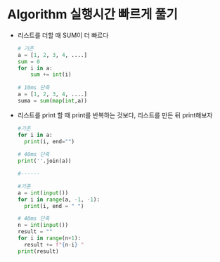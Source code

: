 # Algorithm 실행시간 빠르게 풀기

- 리스트를 더할 때 SUM이 더 빠르다
  ``` python
  # 기존
  a = [1, 2, 3, 4, ....]
  sum = 0
  for i in a:
      sum += int(i)
      
  # 10ms 단축
  a = [1, 2, 3, 4, ....]
  suma = sum(map(int,a))
  ```

  

- 리스트를 print 할 때 print를 반복하는 것보다, 리스트를 만든 뒤 print해보자

  ```python
  #기존
  for i in a:
  	print(i, end="")
      
  # 40ms 단축
  print(''.join(a))
  
  #------

  #기존
  a = int(input())
  for i in range(a, -1, -1):
    print(i, end = " ")

  # 40ms 단축 
  n = int(input())
  result = ""
  for i in range(n+1):
    result += f"{n-i} "
  print(result)
  
  ```

  
